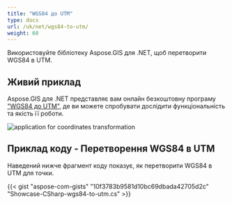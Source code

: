 ```yaml
---
title: "WGS84 до UTM"
type: docs
url: /uk/net/wgs84-to-utm/
weight: 60
---
```


Використовуйте бібліотеку Aspose.GIS для .NET, щоб перетворити WGS84 в UTM.

## **Живий приклад**

Aspose.GIS для .NET представляє вам онлайн безкоштовну програму ["WGS84 до UTM"](https://products.aspose.app/gis/transformation/wgs84-to-utm), де ви можете спробувати дослідити функціональність та якість її роботи.

![application for coordinates transformation](transform-coordinates.png)

## **Приклад коду - Перетворення WGS84 в UTM**

Наведений нижче фрагмент коду показує, як перетворити WGS84 в UTM для точки.

{{< gist "aspose-com-gists" "10f3783b9581d10bc69dbada42705d2c" "Showcase-CSharp-wgs84-to-utm.cs" >}}
